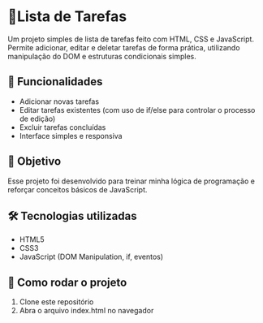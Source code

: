 # 📝Lista de Tarefas

Um projeto simples de lista de tarefas feito com HTML, CSS e JavaScript.  
Permite adicionar, editar e deletar tarefas de forma prática, utilizando manipulação do DOM e estruturas condicionais simples.

## 🚀 Funcionalidades
- Adicionar novas tarefas
- Editar tarefas existentes (com uso de if/else para controlar o processo de edição)
- Excluir tarefas concluídas
- Interface simples e responsiva

## 🎯 Objetivo
Esse projeto foi desenvolvido para treinar minha lógica de programação e reforçar conceitos básicos de JavaScript.

## 🛠 Tecnologias utilizadas
- HTML5
- CSS3
- JavaScript (DOM Manipulation, if, eventos)

## 📂 Como rodar o projeto
1. Clone este repositório
2. Abra o arquivo index.html no navegador
